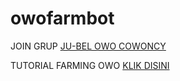 # owofarmbot
JOIN GRUP
[JU-BEL OWO COWONCY](https://chat.whatsapp.com/G60EpAbwAOnE9Wcef2hwsO)

TUTORIAL FARMING OWO
[KLIK DISINI](https://www.youtube.com/@owocty)
